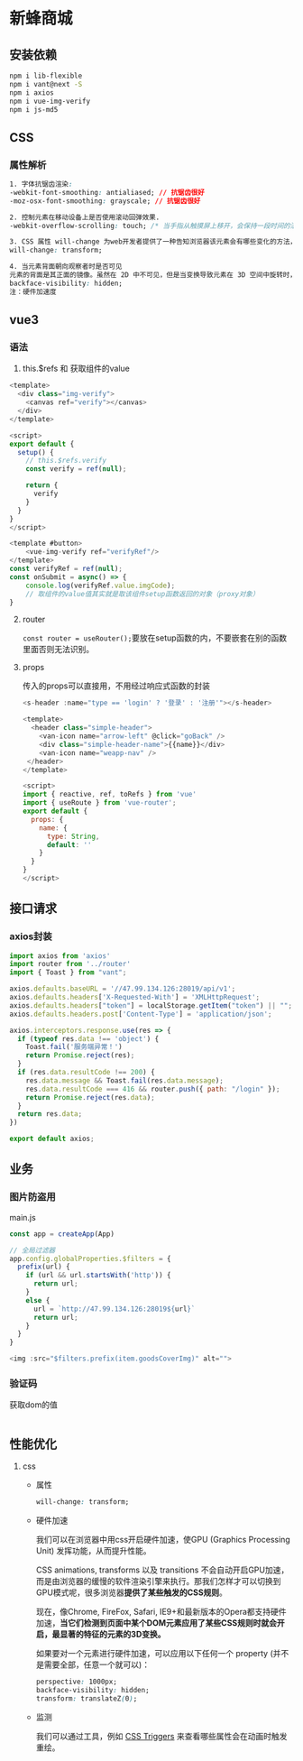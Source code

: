 # 新蜂商城

## 安装依赖

```bash
npm i lib-flexible
npm i vant@next -S
npm i axios
npm i vue-img-verify
npm i js-md5
```

## CSS

### 属性解析

```css
1. 字体抗锯齿渲染:
-webkit-font-smoothing: antialiased; // 抗锯齿很好 
-moz-osx-font-smoothing: grayscale; // 抗锯齿很好 

2. 控制元素在移动设备上是否使用滚动回弹效果.
-webkit-overflow-scrolling: touch; /* 当手指从触摸屏上移开，会保持一段时间的滚动 */

3. CSS 属性 will-change 为web开发者提供了一种告知浏览器该元素会有哪些变化的方法，这样浏览器可以在元素属性真正发生变化之前提前做好对应的优化准备工作。 这种优化可以将一部分复杂的计算工作提前准备好，使页面的反应更为快速灵敏。
will-change: transform;

4. 当元素背面朝向观察者时是否可见
元素的背面是其正面的镜像。虽然在 2D 中不可见，但是当变换导致元素在 3D 空间中旋转时，背面可以变得可见。 （此属性对 2D 变换没有影响，它没有透视。）
backface-visibility: hidden;
注：硬件加速度
```

## vue3

### 语法

1.  this.$refs 和 获取组件的value

   ```js
   <template>
     <div class="img-verify">
       <canvas ref="verify"></canvas>
     </div>
   </template>
   
   <script>
   export default {
     setup() {
       // this.$refs.verify
       const verify = ref(null);
   
       return {
         verify
       }
     }
   }
   </script>
   
   <template #button>
       <vue-img-verify ref="verifyRef"/>
   </template>
   const verifyRef = ref(null);
   const onSubmit = async() => {
       console.log(verifyRef.value.imgCode);
       // 取组件的value值其实就是取该组件setup函数返回的对象（proxy对象）
   }
   ```

2. router

     `const router = useRouter();`要放在setup函数的内，不要嵌套在别的函数里面否则无法识别。

3. props

   传入的props可以直接用，不用经过响应式函数的封装

   ```js
   <s-header :name="type == 'login' ? '登录' : '注册'"></s-header>
   
   <template>
     <header class="simple-header">
       <van-icon name="arrow-left" @click="goBack" />  
       <div class="simple-header-name">{{name}}</div>
       <van-icon name="weapp-nav" />  
    </header>
   </template>
   
   <script>
   import { reactive, ref, toRefs } from 'vue'
   import { useRoute } from 'vue-router';
   export default {
     props: {
       name: {
         type: String,
         default: ''
       }
     }
   }
   </script>
   ```

   

## 接口请求

### axios封装

```js
import axios from 'axios'
import router from '../router'
import { Toast } from "vant";

axios.defaults.baseURL = '//47.99.134.126:28019/api/v1';
axios.defaults.headers['X-Requested-With'] = 'XMLHttpRequest';
axios.defaults.headers["token"] = localStorage.getItem("token") || "";
axios.defaults.headers.post['Content-Type'] = 'application/json';

axios.interceptors.response.use(res => {
  if (typeof res.data !== 'object') {
    Toast.fail('服务端异常！')
    return Promise.reject(res);
  }
  if (res.data.resultCode !== 200) {
    res.data.message && Toast.fail(res.data.message);
    res.data.resultCode === 416 && router.push({ path: "/login" });
    return Promise.reject(res.data);
  }
  return res.data;
})

export default axios;
```

## 业务

### 图片防盗用

main.js

```js
const app = createApp(App)

// 全局过滤器
app.config.globalProperties.$filters = {
  prefix(url) {
    if (url && url.startsWith('http')) {
      return url;
    }
    else {
      url = `http://47.99.134.126:28019${url}`
      return url;
    }
  }
}

<img :src="$filters.prefix(item.goodsCoverImg)" alt="">
```

### 验证码

获取dom的值

```js

```



## 性能优化

1. css

   - 属性

     ```css
     will-change: transform;
     ```

   - 硬件加速

     我们可以在浏览器中用css开启硬件加速，使GPU (Graphics Processing Unit) 发挥功能，从而提升性能。

     CSS animations, transforms 以及 transitions 不会自动开启GPU加速，而是由浏览器的缓慢的软件渲染引擎来执行。那我们怎样才可以切换到GPU模式呢，很多浏览器**提供了某些触发的CSS规则**。

     现在，像Chrome, FireFox, Safari, IE9+和最新版本的Opera都支持硬件加速，**当它们检测到页面中某个DOM元素应用了某些CSS规则时就会开启，最显著的特征的元素的3D变换。**

     如果要对一个元素进行硬件加速，可以应用以下任何一个 property (并不是需要全部，任意一个就可以)：

     ```css
     perspective: 1000px;
     backface-visibility: hidden;
     transform: translateZ(0);
     ```

   - 监测

     我们可以通过工具，例如 [CSS Triggers](https://csstriggers.com/) 来查看哪些属性会在动画时触发重绘。
